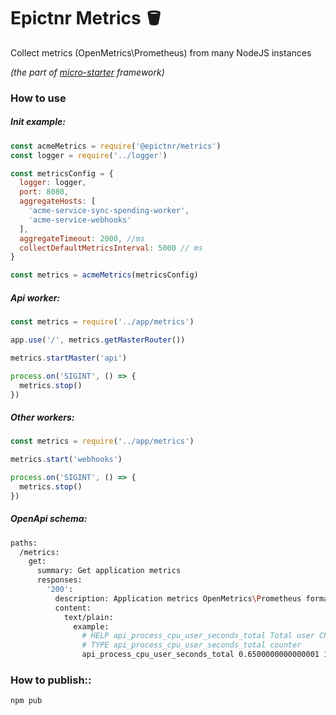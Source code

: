 Epictnr Metrics 🪣
======

Collect metrics (OpenMetrics\Prometheus) from many NodeJS instances

*(the part of [micro-starter](https://github.com/epictnr/micro-starter-kit) framework)*

### How to use

##### Init example:

```js
const acmeMetrics = require('@epictnr/metrics')
const logger = require('../logger')

const metricsConfig = {
  logger: logger,
  port: 8080,
  aggregateHosts: [
    'acme-service-sync-spending-worker',
    'acme-service-webhooks'
  ],
  aggregateTimeout: 2000, //ms
  collectDefaultMetricsInterval: 5000 // ms
}

const metrics = acmeMetrics(metricsConfig)
```

##### Api worker:

```js
const metrics = require('../app/metrics')

app.use('/', metrics.getMasterRouter())

metrics.startMaster('api')

process.on('SIGINT', () => {
  metrics.stop()
})
```

##### Other workers:

```js
const metrics = require('../app/metrics')

metrics.start('webhooks')

process.on('SIGINT', () => {
  metrics.stop()
})
```

##### OpenApi schema:

```bash
paths:
  /metrics:
    get:
      summary: Get application metrics
      responses:
        '200':
          description: Application metrics OpenMetrics\Prometheus format
          content:
            text/plain:
              example:
                # HELP api_process_cpu_user_seconds_total Total user CPU time spent in seconds.
                # TYPE api_process_cpu_user_seconds_total counter
                api_process_cpu_user_seconds_total 0.6500000000000001 1551965298565
```

### How to publish::

```bash
npm pub
```
